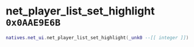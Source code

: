 # net_player_list_set_highlight `0x0AAE9E6B`

```lua
natives.net_ui.net_player_list_set_highlight(_unk0 --[[ integer ]])
```